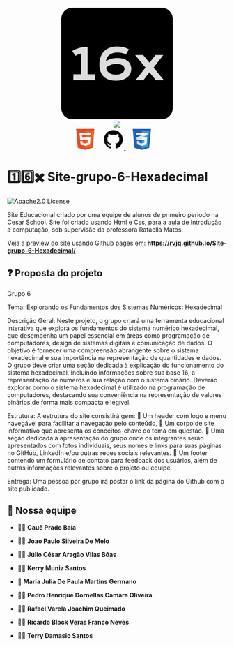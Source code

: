 <p align="center">
  <picture>
    <img 
      width="256px"
      src="src/img/android-chrome-512x512.png"
    >
  </picture>
  <br>
  <picture>
    <img src="https://readme-typing-svg.demolab.com?font=Roboto+Mono&size=30&pause=1000&color=FFFFFFFFF&center=true&vCenter=true&random=false&width=435&lines=Projeto+Hexadecimmal">
  </picture>
  <br>
   <a>
       <picture>
           <img height="48px" src="src/img/icons/html-icon.png" />
       </picture>
   </a>&nbsp;&nbsp;&nbsp;
   <a href="https://github.com/Rvjq/Site-grupo-6-Hexadecimal">
       <picture>
           <img height="48px" src="src/img/icons/github-icon.png" />
       </picture>
   </a>&nbsp;&nbsp;&nbsp;
   <a>
       <picture>
           <img height="48px" src="src/img/icons/css-icon.png" />
       </picture>
   </a>&nbsp;&nbsp;&nbsp;
</p>



# 1️⃣6️⃣✖️ Site-grupo-6-Hexadecimal
![Apache2.0 License](https://img.shields.io/badge/License-Apache%202.0-yellow.svg)

Site Educacional criado por uma equipe de alunos de primeiro periodo na Cesar School.
Site foi criado usando Html e Css, para a aula de Introdução a computação,
sob supervisão da professora Rafaella Matos.

Veja a preview do site usando Github pages em: **https://rvjq.github.io/Site-grupo-6-Hexadecimal/**

## ❓ Proposta do projeto

Grupo 6

Tema: Explorando os Fundamentos dos Sistemas Numéricos: Hexadecimal

Descrição Geral:
Neste projeto, o grupo criará uma ferramenta educacional interativa que explora os fundamentos do
sistema numérico hexadecimal, que desempenha um papel essencial em áreas como programação de
computadores, design de sistemas digitais e comunicação de dados. O objetivo é fornecer uma
compreensão abrangente sobre o sistema hexadecimal e sua importância na representação de
quantidades e dados. O grupo deve criar uma seção dedicada à explicação do funcionamento do sistema
hexadecimal, incluindo informações sobre sua base 16, a representação de números e sua relação com
o sistema binário. Deverão explorar como o sistema hexadecimal é utilizado na programação de
computadores, destacando sua conveniência na representação de valores binários de forma mais
compacta e legível.

Estrutura:
A estrutura do site consistirá gem:
 Um header com logo e menu navegável para facilitar a navegação pelo conteúdo,
 Um corpo de site informativo que apresenta os conceitos-chave do tema em questão.
 Uma seção dedicada à apresentação do grupo onde os integrantes serão apresentados com fotos
individuais, seus nomes e links para suas páginas no GitHub, LinkedIn e/ou outras redes sociais
relevantes.
 Um footer contendo um formulário de contato para feedback dos usuários, além de outras
informações relevantes sobre o projeto ou equipe.

Entrega: Uma pessoa por grupo irá postar o link da página do Github com o site publicado.

## 🤝 Nossa equipe

- 🙋‍♂️ **Cauê Prado Baía**

- 🙋‍♂️ **Joao Paulo Silveira De Melo**

- 🙋‍♂️ **Júlio César Aragão Vilas Bôas**

- 🙋‍♂️ **Kerry Muniz Santos**

- 🙋 **Maria Julia De Paula Martins Germano**

- 🙋‍♂️ **Pedro Henrique Dornellas Camara Oliveira**

- 🙋‍♂️ **Rafael Varela Joachim Queimado**

- 🙋‍♂️ **Ricardo Block Veras Franco Neves**

- 🙋‍♂️ **Terry Damasio Santos**
